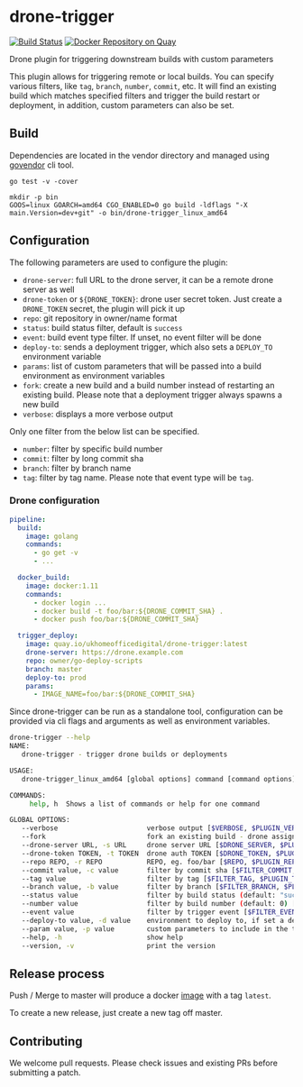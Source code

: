 # drone-trigger

[![Build Status](https://travis-ci.org/UKHomeOffice/drone-trigger.svg?branch=master)](https://travis-ci.org/UKHomeOffice/drone-trigger) [![Docker Repository on Quay](https://quay.io/repository/ukhomeofficedigital/drone-trigger/status "Docker Repository on Quay")](https://quay.io/repository/ukhomeofficedigital/drone-trigger)

Drone plugin for triggering downstream builds with custom parameters

This plugin allows for triggering remote or local builds. You can specify
various filters, like `tag`, `branch`, `number`, `commit`, etc. It will find an
existing build which matches specified filters and trigger the build restart or
deployment, in addition, custom parameters can also be set.

## Build

Dependencies are located in the vendor directory and managed using
[govendor](https://github.com/kardianos/govendor) cli tool.

```
go test -v -cover

mkdir -p bin
GOOS=linux GOARCH=amd64 CGO_ENABLED=0 go build -ldflags "-X main.Version=dev+git" -o bin/drone-trigger_linux_amd64
```

## Configuration

The following parameters are used to configure the plugin:

- `drone-server`: full URL to the drone server, it can be a remote drone server as well
- `drone-token` or `${DRONE_TOKEN}`: drone user secret token. Just create a `DRONE_TOKEN` secret, the plugin will pick it up
- `repo`: git repository in owner/name format
- `status`: build status filter, default is `success`
- `event`: build event type filter. If unset, no event filter will be done
- `deploy-to`: sends a deployment trigger, which also sets a `DEPLOY_TO` environment variable
- `params`: list of custom parameters that will be passed into a build environment as environment variables
- `fork`: create a new build and a build number instead of restarting an existing build. Please note that a deployment trigger always spawns a new build
- `verbose`: displays a more verbose output

Only one filter from the below list can be specified.
- `number`: filter by specific build number
- `commit`: filter by long commit sha
- `branch`: filter by branch name
- `tag`: filter by tag name. Please note that event type will be `tag`.


### Drone configuration

```yaml
pipeline:
  build:
    image: golang
    commands:
      - go get -v
      - ...

  docker_build:
    image: docker:1.11
    commands:
      - docker login ...
      - docker build -t foo/bar:${DRONE_COMMIT_SHA} .
      - docker push foo/bar:${DRONE_COMMIT_SHA}

  trigger_deploy:
    image: quay.io/ukhomeofficedigital/drone-trigger:latest
    drone-server: https://drone.example.com
    repo: owner/go-deploy-scripts
    branch: master
    deploy-to: prod
    params:
      - IMAGE_NAME=foo/bar:${DRONE_COMMIT_SHA}
```


Since drone-trigger can be run as a standalone tool, configuration can be
provided via cli flags and arguments as well as environment variables.

```bash
drone-trigger --help
NAME:
   drone-trigger - trigger drone builds or deployments

USAGE:
   drone-trigger_linux_amd64 [global options] command [command options] [arguments...]

COMMANDS:
     help, h  Shows a list of commands or help for one command

GLOBAL OPTIONS:
   --verbose                      verbose output [$VERBOSE, $PLUGIN_VERBOSE]
   --fork                         fork an existing build - drone assigns a new build number [$FORK, $PLUGIN_FORK]
   --drone-server URL, -s URL     drone server URL [$DRONE_SERVER, $PLUGIN_DRONE_SERVER]
   --drone-token TOKEN, -t TOKEN  drone auth TOKEN [$DRONE_TOKEN, $PLUGIN_DRONE_TOKEN]
   --repo REPO, -r REPO           REPO, eg. foo/bar [$REPO, $PLUGIN_REPO]
   --commit value, -c value       filter by commit sha [$FILTER_COMMIT, $PLUGIN_COMMIT]
   --tag value                    filter by tag [$FILTER_TAG, $PLUGIN_TAG]
   --branch value, -b value       filter by branch [$FILTER_BRANCH, $PLUGIN_BRANCH]
   --status value                 filter by build status (default: "success") [$FILTER_STATUS, $PLUGIN_STATUS]
   --number value                 filter by build number (default: 0) [$FILTER_NUMBER, $PLUGIN_NUMBER]
   --event value                  filter by trigger event [$FILTER_EVENT, $PLUGIN_EVENT]
   --deploy-to value, -d value    environment to deploy to, if set a deployment event will be triggered [$DEPLOY_TO, $PLUGIN_DEPLOY_TO]
   --param value, -p value        custom parameters to include in the trigger in KEY=value format [$PARAMS, $PLUGIN_PARAMS]
   --help, -h                     show help
   --version, -v                  print the version

```

## Release process

Push / Merge to master will produce a docker
[image](https://quay.io/repository/ukhomeofficedigital/drone-trigger?tab=tags) with a tag `latest`.

To create a new release, just create a new tag off master.

## Contributing

We welcome pull requests. Please check issues and existing PRs before submitting a patch.


